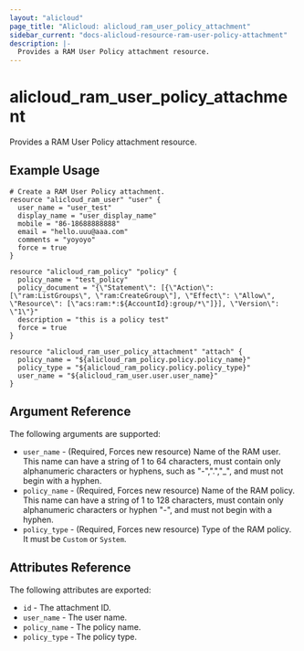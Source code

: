```yaml
---
layout: "alicloud"
page_title: "Alicloud: alicloud_ram_user_policy_attachment"
sidebar_current: "docs-alicloud-resource-ram-user-policy-attachment"
description: |-
  Provides a RAM User Policy attachment resource.
---
```


# alicloud\_ram\_user\_policy\_attachment

Provides a RAM User Policy attachment resource. 

## Example Usage

```
# Create a RAM User Policy attachment.
resource "alicloud_ram_user" "user" {
  user_name = "user_test"
  display_name = "user_display_name"
  mobile = "86-18688888888"
  email = "hello.uuu@aaa.com"
  comments = "yoyoyo"
  force = true
}

resource "alicloud_ram_policy" "policy" {
  policy_name = "test_policy"
  policy_document = "{\"Statement\": [{\"Action\": [\"ram:ListGroups\", \"ram:CreateGroup\"], \"Effect\": \"Allow\", \"Resource\": [\"acs:ram:*:${AccountId}:group/*\"]}], \"Version\": \"1\"}"
  description = "this is a policy test"
  force = true
}

resource "alicloud_ram_user_policy_attachment" "attach" {
  policy_name = "${alicloud_ram_policy.policy.policy_name}"
  policy_type = "${alicloud_ram_policy.policy.policy_type}"
  user_name = "${alicloud_ram_user.user.user_name}"
}
```
## Argument Reference

The following arguments are supported:

* `user_name` - (Required, Forces new resource) Name of the RAM user. This name can have a string of 1 to 64 characters, must contain only alphanumeric characters or hyphens, such as "-",".","_", and must not begin with a hyphen.
* `policy_name` - (Required, Forces new resource) Name of the RAM policy. This name can have a string of 1 to 128 characters, must contain only alphanumeric characters or hyphen "-", and must not begin with a hyphen.
* `policy_type` - (Required, Forces new resource) Type of the RAM policy. It must be `Custom` or `System`.

## Attributes Reference

The following attributes are exported:

* `id` - The attachment ID.
* `user_name` - The user name.
* `policy_name` - The policy name.
* `policy_type` - The policy type.